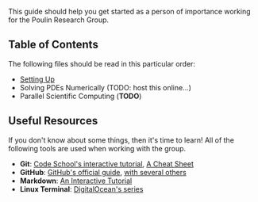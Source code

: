 This guide should help you get started as a person of importance working for the Poulin Research Group.

## Table of Contents
The following files should be read in this particular order:
- [Setting Up](https://github.com/Poulin-Research-Group/getting-started/blob/master/SettingUp.md)
- Solving PDEs Numerically (TODO: host this online...)
- Parallel Scientific Computing (**TODO**)

## Useful Resources
If you don't know about some things, then it's time to learn! All of the following tools are used when working with the group.

- **Git**: [Code School's interactive tutorial](https://try.github.io/), [A Cheat Sheet](https://training.github.com/kit/downloads/github-git-cheat-sheet.pdf)
- **GitHub**: [GitHub's official guide](https://guides.github.com/activities/hello-world/), [with several others](https://guides.github.com/)
- **Markdown**: [An Interactive Tutorial](http://markdowntutorial.com/)
- **Linux Terminal**: [DigitalOcean's series](https://www.digitalocean.com/community/tutorial_series/getting-started-with-linux)